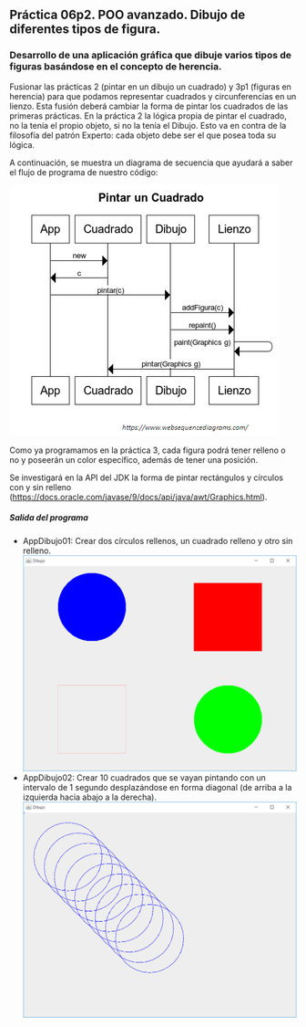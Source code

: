 ## Práctica 06p2. POO avanzado. Dibujo de diferentes tipos de figura. 
### Desarrollo de una aplicación gráfica que dibuje varios tipos de figuras basándose en el concepto de herencia.

Fusionar las prácticas 2 (pintar en un dibujo un cuadrado) y 3p1 (figuras en herencia) para que podamos representar cuadrados y circunferencias en un lienzo. Esta fusión deberá cambiar la forma de pintar los cuadrados de las primeras prácticas. En la práctica 2 la lógica propia de pintar el cuadrado, no la tenía el propio objeto, si no la tenía el Dibujo. Esto va en contra de la filosofía del patrón Experto: cada objeto debe ser el que posea toda su lógica.

A continuación, se muestra un diagrama de secuencia que ayudará a saber el flujo de programa de nuestro código:

![alt text](https://raw.githubusercontent.com/AgustinICAI/javaCourseExamples2022/master/06p2.dibujoHerencia/_diagramaSecuencia.png)

Como ya programamos en la práctica 3, cada figura podrá tener relleno o no y poseerán un color específico, además de tener una posición.

Se investigará en la API del JDK la forma de pintar rectángulos y círculos con y sin relleno (https://docs.oracle.com/javase/9/docs/api/java/awt/Graphics.html).

##### Salida del programa

* AppDibujo01: Crear dos círculos rellenos, un cuadrado relleno y otro sin relleno.
![alt text](https://raw.githubusercontent.com/AgustinICAI/javaCourseExamples2022/master/06p2.dibujoHerencia/output1.jpg)
* AppDibujo02: Crear 10 cuadrados que se vayan pintando con un intervalo de 1 segundo desplazándose en forma diagonal (de arriba a la izquierda hacia abajo a la derecha).
![alt text](https://raw.githubusercontent.com/AgustinICAI/javaCourseExamples2022/master/06p2.dibujoHerencia/output2.jpg)



